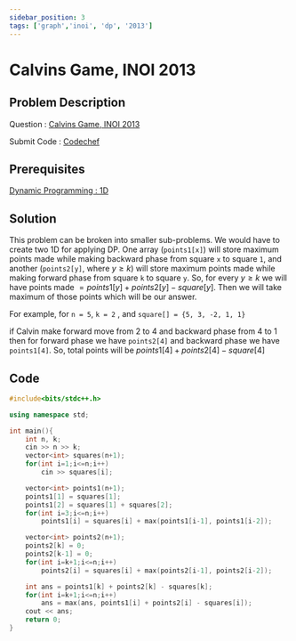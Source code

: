 ```yaml
---
sidebar_position: 3
tags: ['graph','inoi', 'dp', '2013']
---
```


# Calvins Game, INOI 2013

## Problem Description

Question : [Calvins Game, INOI 2013](https://www.codechef.com/INOIPRAC/problems/INOI1301) 

Submit Code : [Codechef](https://www.codechef.com/INOIPRAC/submit/INOI1301)

## Prerequisites

[Dynamic Programming : 1D](https://trayimurti.github.io/lcc/docs/intro)

## Solution

This problem can be broken into smaller sub-problems. We would have to create two 1D for applying DP. One array (`points1[x]`) will store maximum points made while making backward phase from square `x` to square `1`, and another (`points2[y]`, where $y \ge k$) will store maximum points made while making forward phase from square `k` to square `y`. So, for  every $y \ge k$ we will have points made $= points1[y] + points2[y] - square[y]$. Then we will take maximum of those points which will be our answer. 

For example, for `n = 5`, `k = 2` , and `square[] = {5, 3, -2, 1, 1}`

if Calvin make forward move from 2 to 4 and backward phase from 4 to 1 then for forward phase we have `points2[4]` and backward phase we have `points1[4]`. So, total points will be $points1[4] + points2[4] - square[4]$ 


## Code

```cpp
#include<bits/stdc++.h>

using namespace std;

int main(){
	int n, k;
	cin >> n >> k;
	vector<int> squares(n+1);
	for(int i=1;i<=n;i++)
		cin >> squares[i];

	vector<int> points1(n+1);
	points1[1] = squares[1];
	points1[2] = squares[1] + squares[2];
	for(int i=3;i<=n;i++)
		points1[i] = squares[i] + max(points1[i-1], points1[i-2]);

	vector<int> points2(n+1);
	points2[k] = 0;
	points2[k-1] = 0;
	for(int i=k+1;i<=n;i++)
		points2[i] = squares[i] + max(points2[i-1], points2[i-2]);

	int ans = points1[k] + points2[k] - squares[k];
	for(int i=k+1;i<=n;i++)
		ans = max(ans, points1[i] + points2[i] - squares[i]);
	cout << ans;
    return 0;
}
```